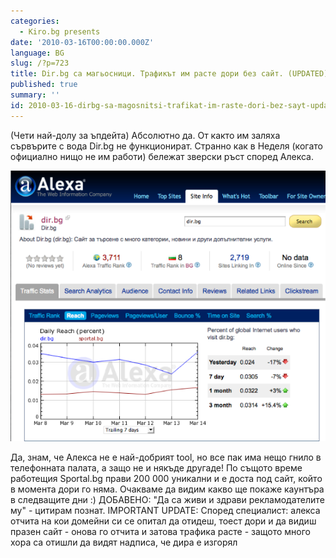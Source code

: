 ```yaml
---
categories:
  - Kiro.bg presents
date: '2010-03-16T00:00:00.000Z'
language: BG
slug: /?p=723
title: Dir.bg са магьосници. Трафикът им расте дори без сайт. (UPDATED)
published: true
summary: ''
id: 2010-03-16-dirbg-sa-magosnitsi-trafikat-im-raste-dori-bez-sayt-updated
---
```


(Чети най-долу за ъпдейта) Абсолютно да. От както им заляха сървърите с вода Dir.bg не функционират. Странно как в Неделя (когато официално нищо не им работи) бележат зверски ръст според Алекса.

![дир.бг трафик алекса](https://raw.githubusercontent.com/kirilchristov/blog_images/main/2010/03/Screen-shot-2010-03-16-at-5.56.04-PM.png)

Да, знам, че Алекса не е най-добрият tool, но все пак има нещо гнило в телефонната палата, а защо не и някъде другаде! По същото време работещия Sportal.bg прави 200 000 уникални и е доста под сайт, който в момента дори го няма. Очакваме да видим какво ще покаже каунтъра в следващите дни :) ДОБАВЕНО: "Да са живи и здрави рекламодателите му" - цитирам познат. IMPORTANT UPDATE: Според специалист: алекса отчита на кои домейни си се опитал да отидеш, тоест дори и да видиш празен сайт - онова го отчита и затова трафика расте - защото много хора са отишли да видят надписа, че дира е изгорял
